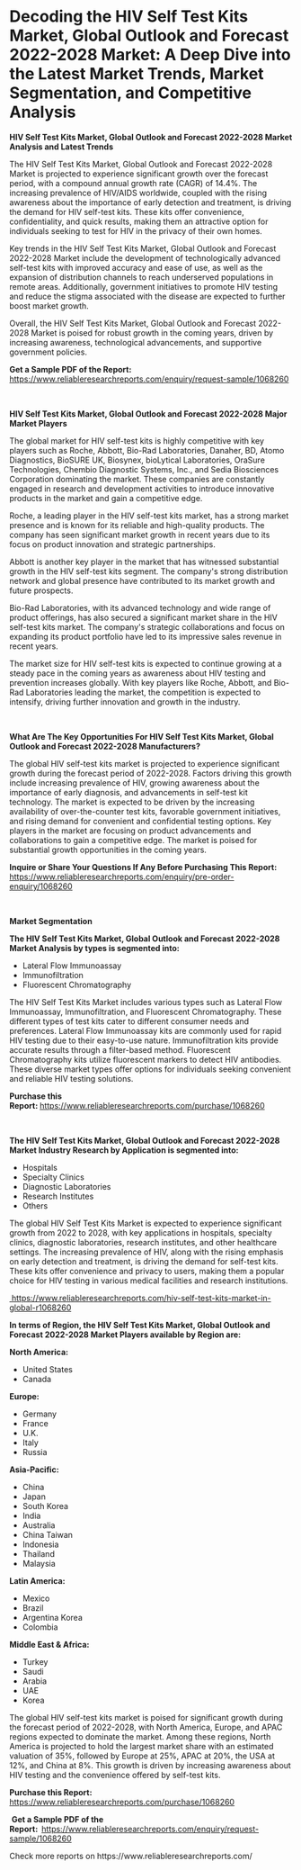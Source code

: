 <p><h1>Decoding the HIV Self Test Kits Market, Global Outlook and Forecast 2022-2028 Market: A Deep Dive into the Latest Market Trends, Market Segmentation, and Competitive Analysis</h1></p><p><strong>HIV Self Test Kits Market, Global Outlook and Forecast 2022-2028 Market Analysis and Latest Trends</strong></p>
<p><p>The HIV Self Test Kits Market, Global Outlook and Forecast 2022-2028 Market is projected to experience significant growth over the forecast period, with a compound annual growth rate (CAGR) of 14.4%. The increasing prevalence of HIV/AIDS worldwide, coupled with the rising awareness about the importance of early detection and treatment, is driving the demand for HIV self-test kits. These kits offer convenience, confidentiality, and quick results, making them an attractive option for individuals seeking to test for HIV in the privacy of their own homes.</p><p>Key trends in the HIV Self Test Kits Market, Global Outlook and Forecast 2022-2028 Market include the development of technologically advanced self-test kits with improved accuracy and ease of use, as well as the expansion of distribution channels to reach underserved populations in remote areas. Additionally, government initiatives to promote HIV testing and reduce the stigma associated with the disease are expected to further boost market growth.</p><p>Overall, the HIV Self Test Kits Market, Global Outlook and Forecast 2022-2028 Market is poised for robust growth in the coming years, driven by increasing awareness, technological advancements, and supportive government policies.</p></p>
<p><strong>Get a Sample PDF of the Report:&nbsp;</strong> <a href="https://www.reliableresearchreports.com/enquiry/request-sample/1068260">https://www.reliableresearchreports.com/enquiry/request-sample/1068260</a></p>
<p>&nbsp;</p>
<p><strong>HIV Self Test Kits Market, Global Outlook and Forecast 2022-2028 Major Market Players</strong></p>
<p><p>The global market for HIV self-test kits is highly competitive with key players such as Roche, Abbott, Bio-Rad Laboratories, Danaher, BD, Atomo Diagnostics, BioSURE UK, Biosynex, bioLytical Laboratories, OraSure Technologies, Chembio Diagnostic Systems, Inc., and Sedia Biosciences Corporation dominating the market. These companies are constantly engaged in research and development activities to introduce innovative products in the market and gain a competitive edge.</p><p>Roche, a leading player in the HIV self-test kits market, has a strong market presence and is known for its reliable and high-quality products. The company has seen significant market growth in recent years due to its focus on product innovation and strategic partnerships.</p><p>Abbott is another key player in the market that has witnessed substantial growth in the HIV self-test kits segment. The company's strong distribution network and global presence have contributed to its market growth and future prospects.</p><p>Bio-Rad Laboratories, with its advanced technology and wide range of product offerings, has also secured a significant market share in the HIV self-test kits market. The company's strategic collaborations and focus on expanding its product portfolio have led to its impressive sales revenue in recent years.</p><p>The market size for HIV self-test kits is expected to continue growing at a steady pace in the coming years as awareness about HIV testing and prevention increases globally. With key players like Roche, Abbott, and Bio-Rad Laboratories leading the market, the competition is expected to intensify, driving further innovation and growth in the industry.</p></p>
<p>&nbsp;</p>
<p><strong>What Are The Key Opportunities For HIV Self Test Kits Market, Global Outlook and Forecast 2022-2028 Manufacturers?</strong></p>
<p><p>The global HIV self-test kits market is projected to experience significant growth during the forecast period of 2022-2028. Factors driving this growth include increasing prevalence of HIV, growing awareness about the importance of early diagnosis, and advancements in self-test kit technology. The market is expected to be driven by the increasing availability of over-the-counter test kits, favorable government initiatives, and rising demand for convenient and confidential testing options. Key players in the market are focusing on product advancements and collaborations to gain a competitive edge. The market is poised for substantial growth opportunities in the coming years.</p></p>
<p><strong>Inquire or Share Your Questions If Any Before Purchasing This Report:</strong> <a href="https://www.reliableresearchreports.com/enquiry/pre-order-enquiry/1068260">https://www.reliableresearchreports.com/enquiry/pre-order-enquiry/1068260</a></p>
<p>&nbsp;</p>
<p><strong>Market Segmentation</strong></p>
<p><strong>The HIV Self Test Kits Market, Global Outlook and Forecast 2022-2028 Market Analysis by types is segmented into:</strong></p>
<p><ul><li>Lateral Flow Immunoassay</li><li>Immunofiltration</li><li>Fluorescent Chromatography</li></ul></p>
<p><p>The HIV Self Test Kits Market includes various types such as Lateral Flow Immunoassay, Immunofiltration, and Fluorescent Chromatography. These different types of test kits cater to different consumer needs and preferences. Lateral Flow Immunoassay kits are commonly used for rapid HIV testing due to their easy-to-use nature. Immunofiltration kits provide accurate results through a filter-based method. Fluorescent Chromatography kits utilize fluorescent markers to detect HIV antibodies. These diverse market types offer options for individuals seeking convenient and reliable HIV testing solutions.</p></p>
<p><strong>Purchase this Report:&nbsp;</strong><a href="https://www.reliableresearchreports.com/purchase/1068260">https://www.reliableresearchreports.com/purchase/1068260</a></p>
<p>&nbsp;</p>
<p><strong>The HIV Self Test Kits Market, Global Outlook and Forecast 2022-2028 Market Industry Research by Application is segmented into:</strong></p>
<p><ul><li>Hospitals</li><li>Specialty Clinics</li><li>Diagnostic Laboratories</li><li>Research Institutes</li><li>Others</li></ul></p>
<p><p>The global HIV Self Test Kits Market is expected to experience significant growth from 2022 to 2028, with key applications in hospitals, specialty clinics, diagnostic laboratories, research institutes, and other healthcare settings. The increasing prevalence of HIV, along with the rising emphasis on early detection and treatment, is driving the demand for self-test kits. These kits offer convenience and privacy to users, making them a popular choice for HIV testing in various medical facilities and research institutions.</p></p>
<p><a href="https://www.reliableresearchreports.com/hiv-self-test-kits-market-in-global-r1068260">&nbsp;https://www.reliableresearchreports.com/hiv-self-test-kits-market-in-global-r1068260</a></p>
<p><strong>In terms of Region, the HIV Self Test Kits Market, Global Outlook and Forecast 2022-2028 Market Players available by Region are:</strong></p>
<p>
    <p> <strong> North America: </strong>
        <ul>
            <li>United States</li>
            <li>Canada</li>
        </ul>
        </p> 
    <p> <strong> Europe: </strong>
        <ul>
            <li>Germany</li>
            <li>France</li>
            <li>U.K.</li>
            <li>Italy</li>
            <li>Russia</li>
        </ul>
        </p> 
    <p> <strong> Asia-Pacific: </strong>
        <ul>
            <li>China</li>
            <li>Japan</li>
            <li>South Korea</li>
            <li>India</li>
            <li>Australia</li>
            <li>China Taiwan</li>
            <li>Indonesia</li>
            <li>Thailand</li>
            <li>Malaysia</li>
        </ul>
        </p> 
    <p> <strong> Latin America: </strong>
        <ul>
            <li>Mexico</li>
            <li>Brazil</li>
            <li>Argentina Korea</li>
            <li>Colombia</li>
        </ul>
        </p> 
    <p> <strong> Middle East & Africa: </strong>
        <ul>
            <li>Turkey</li>
            <li>Saudi</li>
            <li>Arabia</li>
            <li>UAE</li>
            <li>Korea</li>
        </ul>
    </p>
    </p>
<p><p>The global HIV self-test kits market is poised for significant growth during the forecast period of 2022-2028, with North America, Europe, and APAC regions expected to dominate the market. Among these regions, North America is projected to hold the largest market share with an estimated valuation of 35%, followed by Europe at 25%, APAC at 20%, the USA at 12%, and China at 8%. This growth is driven by increasing awareness about HIV testing and the convenience offered by self-test kits.</p></p>
<p><strong>Purchase this Report: </strong><a href="https://www.reliableresearchreports.com/purchase/1068260">https://www.reliableresearchreports.com/purchase/1068260</a></p>
<p>&nbsp;<strong>Get a Sample PDF of the Report:&nbsp;&nbsp;</strong><a href="https://www.reliableresearchreports.com/enquiry/request-sample/1068260">https://www.reliableresearchreports.com/enquiry/request-sample/1068260</a></p>
<p><strong></strong></p>
<p>Check more reports on https://www.reliableresearchreports.com/</p>